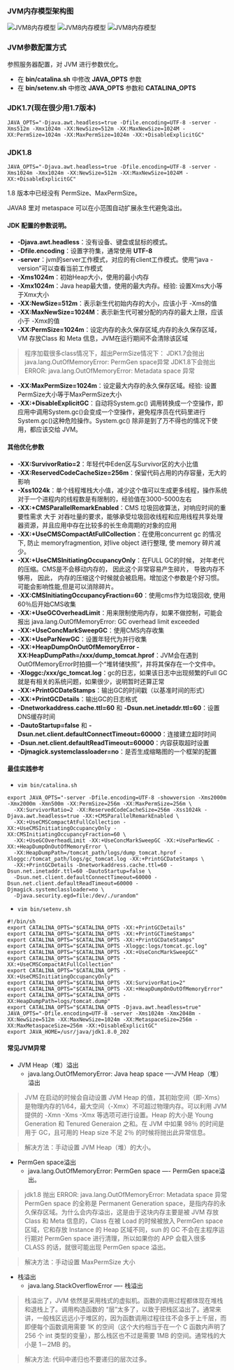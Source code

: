 ### JVM内存模型架构图

![JVM8内存模型](imgs/JVM8-1.png)
![JVM8内存模型](imgs/JVM8-2.png)
![JVM8内存模型](imgs/JVM8-3.png)

### JVM参数配置方式
参照服务器配置，对 JVM 进行参数优化。
- 在 **bin/catalina.sh** 中修改 **JAVA_OPTS** 参数
- 在 **bin/setenv.sh** 中修改 **JAVA_OPTS** 参数和 **CATALINA_OPTS**

### JDK1.7(现在很少用1.7版本)
```shell
JAVA_OPTS="-Djava.awt.headless=true -Dfile.encoding=UTF-8 -server -Xms512m -Xmx1024m -XX:NewSize=512m -XX:MaxNewSize=1024M -XX:PermSize=1024m -XX:MaxPermSize=1024m -XX:+DisableExplicitGC"
```

### JDK1.8
```shell
JAVA_OPTS="-Djava.awt.headless=true -Dfile.encoding=UTF-8 -server -Xms1024m -Xmx1024m -XX:NewSize=512m -XX:MaxNewSize=1024M -XX:+DisableExplicitGC"
```
1.8 版本中已经没有 PermSize、MaxPermSize。

JAVA8 里对 metaspace 可以在小范围自动扩展永生代避免溢出。

#### JDK 配置的参数说明。
- **-Djava.awt.headless**：没有设备、键盘或鼠标的模式。
- **-Dfile.encoding**：设置字符集，通常使用 **UTF-8**
- **-server**：jvm的server工作模式，对应的有client工作模式。使用“java -version”可以查看当前工作模式
- **-Xms1024m**：初始Heap大小，使用的最小内存
- **-Xmx1024m**：Java heap最大值，使用的最大内存。经验: 设置Xms大小等于Xmx大小
- **-XX:NewSize=512m**：表示新生代初始内存的大小，应该小于 -Xms的值
- **-XX:MaxNewSize=1024M**：表示新生代可被分配的内存的最大上限，应该小于 -Xmx的值
- **-XX:PermSize=1024m**：设定内存的永久保存区域,内存的永久保存区域，VM 存放Class 和 Meta 信息，JVM在运行期间不会清除该区域

> 程序加载很多class情况下，超出PermSize情况下：
> JDK1.7会抛出java.lang.OutOfMemoryError: PermGen space异常 
> JDK1.8下会抛出 ERROR: java.lang.OutOfMemoryError: Metadata space 异常

- **-XX:MaxPermSize=1024m**：设定最大内存的永久保存区域。经验: 设置PermSize大小等于MaxPermSize大小
- **-XX:+DisableExplicitGC**：自动将System.gc() 调用转换成一个空操作，即应用中调用System.gc()会变成一个空操作，避免程序员在代码里进行System.gc()这种危险操作。System.gc() 除非是到了万不得也的情况下使用，都应该交给 JVM。

#### 其他优化参数
- **-XX:SurvivorRatio=2**：年轻代中Eden区与Survivor区的大小比值
- **-XX:ReservedCodeCacheSize=256m**：保留代码占用的内存容量，无大的影响
- **-Xss1024k**：单个线程堆栈大小值，减少这个值可以生成更多线程，操作系统对于一个进程内的线程数是有限制的，经验值在3000-5000左右
- **-XX:+CMSParallelRemarkEnabled**：CMS 垃圾回收算法，对响应时间的重要性需求 大于 对吞吐量的要求，能够承受垃圾回收线程和应用线程共享处理器资源，并且应用中存在比较多的长生命周期的对象的应用
- **-XX:+UseCMSCompactAtFullCollection**：在使用concurrent gc 的情况下, 防止 memoryfragmention, 对live object 进行整理, 使 memory 碎片减少。
- **-XX:+UseCMSInitiatingOccupancyOnly**：在FULL GC的时候， 对年老代的压缩。CMS是不会移动内存的， 因此这个非常容易产生碎片， 导致内存不够用， 因此， 内存的压缩这个时候就会被启用。增加这个参数是个好习惯。可能会影响性能,但是可以消除碎片。
- **-XX:CMSInitiatingOccupancyFraction=60**：使用cms作为垃圾回收, 使用60％后开始CMS收集
- **-XX:+UseGCOverheadLimit**：用来限制使用内存，如果不做控制，可能会报出 java.lang.OutOfMemoryError: GC overhead limit exceeded
- **-XX:+UseConcMarkSweepGC**：使用CMS内存收集
- **-XX:+UseParNewGC**：设置年轻代为并行收集
- **-XX:+HeapDumpOnOutOfMemoryError -XX:HeapDumpPath=/xxx/dump_tomcat.hprof**：JVM会在遇到OutOfMemoryError时拍摄一个“堆转储快照”，并将其保存在一个文件中。
- **-Xloggc:/xxx/gc_tomcat.log**：gc的日志，如果该日志中出现频繁的Full GC就是有相关的系统问题，如果很少，说明暂时还算正常
- **-XX:+PrintGCDateStamps**：输出GC的时间戳（以基准时间的形式）
- **-XX:+PrintGCDetails**：输出GC的日志格式
- **-Dnetworkaddress.cache.ttl=60** 和 **-Dsun.net.inetaddr.ttl=60**：设置DNS缓存时间
- **-DautoStartup=false** 和 **-Dsun.net.client.defaultConnectTimeout=60000**：连接建立超时时间
- **-Dsun.net.client.defaultReadTimeout=60000**：内容获取超时设置
- **-Djmagick.systemclassloader=no**：是否生成缩略图的一个框架的配置

#### 最佳实践参考
- `vim bin/catalina.sh`
```shell
export JAVA_OPTS="-server -Dfile.encoding=UTF-8 -showversion -Xms2000m -Xmx2000m -Xmn500m -XX:PermSize=256m -XX:MaxPermSize=256m \
  -XX:SurvivorRatio=2 -XX:ReservedCodeCacheSize=256m -Xss1024k -Djava.awt.headless=true -XX:+CMSParallelRemarkEnabled \ 
  -XX:+UseCMSCompactAtFullCollection -XX:+UseCMSInitiatingOccupancyOnly -XX:CMSInitiatingOccupancyFraction=60 \ 
  -XX:+UseGCOverheadLimit -XX:+UseConcMarkSweepGC -XX:+UseParNewGC -XX:+HeapDumpOnOutOfMemoryError \ 
  -XX:HeapDumpPath=/tomcat_path/logs/dump_tomcat.hprof -Xloggc:/tomcat_path/logs/gc_tomcat.log -XX:+PrintGCDateStamps \ 
  -XX:+PrintGCDetails -Dnetworkaddress.cache.ttl=60 -Dsun.net.inetaddr.ttl=60 -DautoStartup=false \ 
  -Dsun.net.client.defaultConnectTimeout=60000 -Dsun.net.client.defaultReadTimeout=60000 -Djmagick.systemclassloader=no \ 
  -Djava.security.egd=file:/dev/./urandom"
```
- `vim bin/setenv.sh`
```shell
#!/bin/sh
export CATALINA_OPTS="$CATALINA_OPTS -XX:+PrintGCDetails"
export CATALINA_OPTS="$CATALINA_OPTS -XX:+PrintGCTimeStamps"
export CATALINA_OPTS="$CATALINA_OPTS -XX:+PrintGCDateStamps"
export CATALINA_OPTS="$CATALINA_OPTS -Xloggc:logs/tomcat.gc.log"
export CATALINA_OPTS="$CATALINA_OPTS -XX:+UseConcMarkSweepGC"
export CATALINA_OPTS="$CATALINA_OPTS -XX:+UseCMSCompactAtFullCollection"
export CATALINA_OPTS="$CATALINA_OPTS -XX:+UseCMSInitiatingOccupancyOnly"
export CATALINA_OPTS="$CATALINA_OPTS -XX:SurvivorRatio=2"
export CATALINA_OPTS="$CATALINA_OPTS -XX:+HeapDumpOnOutOfMemoryError"
export CATALINA_OPTS="$CATALINA_OPTS -XX:HeapDumpPath=logs/tomcat.dump"
export CATALINA_OPTS="$CATALINA_OPTS -Djava.awt.headless=true"
JAVA_OPTS="-Dfile.encoding=UTF-8 -server -Xms1024m -Xmx2048m -XX:NewSize=512m -XX:MaxNewSize=1024m -XX:MetaspaceSize=256m -XX:MaxMetaspaceSize=256m -XX:+DisableExplicitGC"
export JAVA_HOME=/usr/java/jdk1.8.0_202
```
#### 常见JVM异常
- JVM Heap（堆）溢出
  - java.lang.OutOfMemoryError: Java heap space —-JVM Heap（堆）溢出

> JVM 在启动的时候会自动设置 JVM Heap 的值，其初始空间（即-Xms）是物理内存的1/64，最大空间（-Xmx）不可超过物理内存。可以利用 JVM提供的 -Xmn -Xms -Xmx 等选项可进行设置。Heap 的大小是 Young Generation 和 Tenured Generaion 之和。在 JVM 中如果 98％ 的时间是用于 GC，且可用的 Heap size 不足 2％ 的时候将抛出此异常信息。

> 解决方法：手动设置 JVM Heap（堆）的大小。

- PermGen space溢出
  - java.lang.OutOfMemoryError: PermGen space —- PermGen space溢出。

> jdk1.8 抛出 ERROR: java.lang.OutOfMemoryError: Metadata space 异常 PermGen space 的全称是 Permanent Generation space，是指内存的永久保存区域。为什么会内存溢出，这是由于这块内存主要是被 JVM 存放Class 和 Meta 信息的，Class 在被 Load 的时候被放入 PermGen space 区域，它和存放 Instance 的 Heap 区域不同，sun 的 GC 不会在主程序运行期对 PermGen space 进行清理，所以如果你的 APP 会载入很多 CLASS 的话，就很可能出现 PermGen space 溢出。

> 解决方法：手动设置 MaxPermSize 大小

- 栈溢出
  - java.lang.StackOverflowError —- 栈溢出

> 栈溢出了，JVM 依然是采用栈式的虚拟机。函数的调用过程都体现在堆栈和退栈上了。调用构造函数的 “层”太多了，以致于把栈区溢出了。通常来讲，一般栈区远远小于堆区的，因为函数调用过程往往不会多于上千层，而即便每个函数调用需要 1K 的空间（这个大约相当于在一个 C 函数内声明了 256 个 int 类型的变量），那么栈区也不过是需要 1MB 的空间。通常栈的大小是 1－2MB 的。

> 解决方法: 代码中递归也不要递归的层次过多。
